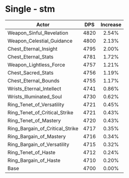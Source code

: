 # Single - stm
| Actor | DPS | Increase |
|---|:---:|:---:|
|Weapon_Sinful_Revelation|4820|2.54%|
|Weapon_Celestial_Guidance|4800|2.13%|
|Chest_Eternal_Insight|4795|2.00%|
|Chest_Eternal_Stats|4781|1.72%|
|Weapon_Lightless_Force|4757|1.21%|
|Chest_Sacred_Stats|4756|1.19%|
|Chest_Eternal_Bounds|4755|1.17%|
|Wrists_Eternal_Intellect|4741|0.86%|
|Wrists_Illuminated_Soul|4730|0.62%|
|Ring_Tenet_of_Versatility|4721|0.45%|
|Ring_Tenet_of_Critical_Strike|4721|0.43%|
|Ring_Tenet_of_Mastery|4720|0.43%|
|Ring_Bargain_of_Critical_Strike|4717|0.35%|
|Ring_Bargain_of_Mastery|4716|0.34%|
|Ring_Bargain_of_Versatility|4715|0.32%|
|Ring_Tenet_of_Haste|4712|0.24%|
|Ring_Bargain_of_Haste|4710|0.20%|
|Base|4700|0.00%|
